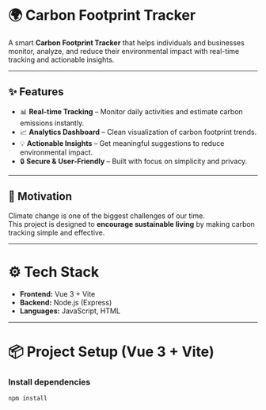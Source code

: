 # 🌍 Carbon Footprint Tracker

A smart **Carbon Footprint Tracker** that helps individuals and businesses monitor, analyze, and reduce their environmental impact with real-time tracking and actionable insights.

---

## ✨ Features
- 📊 **Real-time Tracking** – Monitor daily activities and estimate carbon emissions instantly.  
- 📈 **Analytics Dashboard** – Clean visualization of carbon footprint trends.  
- 💡 **Actionable Insights** – Get meaningful suggestions to reduce environmental impact.  
- 🔒 **Secure & User-Friendly** – Built with focus on simplicity and privacy.  

---

## 🚀 Motivation
Climate change is one of the biggest challenges of our time.  
This project is designed to **encourage sustainable living** by making carbon tracking simple and effective.

---

# ⚙️ Tech Stack
- **Frontend:** Vue 3 + Vite  
- **Backend:** Node.js (Express)  
- **Languages:** JavaScript, HTML  

---

# 📦 Project Setup (Vue 3 + Vite)

### Install dependencies
```bash
npm install
